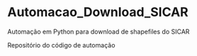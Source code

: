 # Automacao_Download_SICAR
 Automação em Python para download de shapefiles do SICAR

Repositório do código de automação

